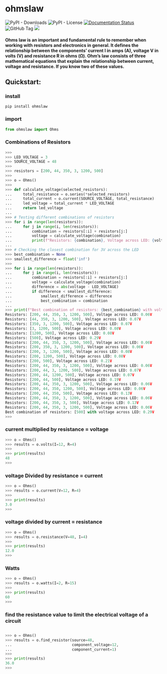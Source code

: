 # ohmslaw

![PyPI - Downloads](https://img.shields.io/pypi/dm/ohmslaw)
![PyPI - License](https://img.shields.io/pypi/l/ohmslaw)
[![Documentation Status](https://readthedocs.org/projects/ohmslaw/badge/?version=latest)](https://ohmslaw.readthedocs.io/en/latest/?badge=latest)
![GitHub Tag](https://img.shields.io/github/v/tag/JuanBindez/ohmslaw?include_prereleases&link=https%3A%2F%2Fgithub.com%2FJuanBindez%2Fohmslaw%2Ftags)
<a href="https://pypi.org/project/ohmslaw/"><img src="https://img.shields.io/pypi/v/ohmslaw" /></a>


#### Ohms law is an important and fundamental rule to remember when working with resistors and electronics in general. It defines the relationship between the components’ current I in amps (A), voltage V in volts (V) and resistance R in ohms (Ω). Ohm’s law consists of three mathematical equations that explain the relationship between current, voltage and resistance. If you know two of these values.

## Quickstart:

### install

    pip install ohmslaw

### import

```python
from ohmslaw import Ohms
```

### Combinations of Resistors

```python
>>> 
>>> LED_VOLTAGE = 3
>>> SOURCE_VOLTAGE = 48
>>> 
>>> resistors = [200, 44, 350, 3, 1200, 500]
>>> 
>>> o = Ohms()
>>> 
>>> def calculate_voltage(selected_resistors):
...     total_resistance = o.series(*selected_resistors)
...     total_current = o.current(SOURCE_VOLTAGE, total_resistance)
...     led_voltage = total_current * LED_VOLTAGE
...     return led_voltage
... 
>>> # Testing different combinations of resistors
>>> for i in range(len(resistors)):
...     for j in range(i, len(resistors)):
...         combination = resistors[:i] + resistors[j:]
...         voltage = calculate_voltage(combination)
...         print(f"Resistors: {combination}, Voltage across LED: {voltage:.2f}V")
... 
>>> # Checking the closest combination for 3V across the LED
>>> best_combination = None
>>> smallest_difference = float('inf')
>>> 
>>> for i in range(len(resistors)):
...     for j in range(i, len(resistors)):
...         combination = resistors[:i] + resistors[j:]
...         voltage = calculate_voltage(combination)
...         difference = abs(voltage - LED_VOLTAGE)
...         if difference < smallest_difference:
...             smallest_difference = difference
...             best_combination = combination
... 
>>> print(f"Best combination of resistors: {best_combination} with voltage across LED: {calculate_voltage(best_combination):.2f}V")
Resistors: [200, 44, 350, 3, 1200, 500], Voltage across LED: 0.06V
Resistors: [44, 350, 3, 1200, 500], Voltage across LED: 0.07V
Resistors: [350, 3, 1200, 500], Voltage across LED: 0.07V
Resistors: [3, 1200, 500], Voltage across LED: 0.08V
Resistors: [1200, 500], Voltage across LED: 0.08V
Resistors: [500], Voltage across LED: 0.29V
Resistors: [200, 44, 350, 3, 1200, 500], Voltage across LED: 0.06V
Resistors: [200, 350, 3, 1200, 500], Voltage across LED: 0.06V
Resistors: [200, 3, 1200, 500], Voltage across LED: 0.08V
Resistors: [200, 1200, 500], Voltage across LED: 0.08V
Resistors: [200, 500], Voltage across LED: 0.21V
Resistors: [200, 44, 350, 3, 1200, 500], Voltage across LED: 0.06V
Resistors: [200, 44, 3, 1200, 500], Voltage across LED: 0.07V
Resistors: [200, 44, 1200, 500], Voltage across LED: 0.07V
Resistors: [200, 44, 500], Voltage across LED: 0.19V
Resistors: [200, 44, 350, 3, 1200, 500], Voltage across LED: 0.06V
Resistors: [200, 44, 350, 1200, 500], Voltage across LED: 0.06V
Resistors: [200, 44, 350, 500], Voltage across LED: 0.13V
Resistors: [200, 44, 350, 3, 1200, 500], Voltage across LED: 0.06V
Resistors: [200, 44, 350, 3, 500], Voltage across LED: 0.13V
Resistors: [200, 44, 350, 3, 1200, 500], Voltage across LED: 0.06V
Best combination of resistors: [500] with voltage across LED: 0.29V
>>> 

```


### current multiplied by resistance = voltage

```python
>>> o = Ohms()
>>> results = o.volts(I=12, R=4)
>>> 
>>> print(results)
48
>>> 

```

### voltage Divided by resistance = current

```python
>>> o = Ohms()
>>> results = o.current(V=12, R=4)
>>> 
>>> print(results)
3.0
>>> 
```

### voltage divided by current = resistance

```python
>>> o = Ohms()
>>> results = o.resistance(V=48, I=4)
>>> 
>>> print(results)
12.0
>>> 

```

### Watts

```python
>>> o = Ohms()
>>> results = o.watts(I=2, R=15)
>>> 
>>> print(results)
60
>>> 

```

### find the resistance value to limit the electrical voltage of a circuit

```python

>>> o = Ohms()
>>> results = o.find_resistor(source=48, 
...                           component_voltage=12,
...                           component_current=1)
>>> 
>>> print(results)
36.0
>>> 

```
